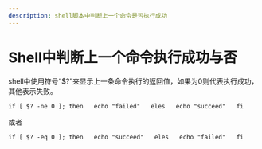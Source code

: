 ```yaml
---
description: shell脚本中判断上一个命令是否执行成功
---
```


# Shell中判断上一个命令执行成功与否

shell中使用符号“$?”来显示上一条命令执行的返回值，如果为0则代表执行成功，其他表示失败。

`if [ $? -ne 0 ]; then  
    echo "failed"  
eles  
    echo "succeed"  
fi`

或者

`if [ $? -eq 0 ]; then  
    echo "succeed"  
eles  
    echo "failed"  
fi`





